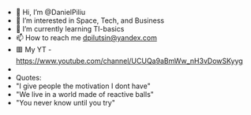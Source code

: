 - 👋 Hi, I’m @DanielPiliu
- 👀 I’m interested in Space, Tech, and Business 
- 🌱 I’m currently learning TI-basics
- 📫 How to reach me dpilutsin@yandex.com
- 🟥 My YT - <a href="https://www.youtube.com/channel/UCUQa9aBmWw_nH3vDowSKyyg" target="_blank">https://www.youtube.com/channel/UCUQa9aBmWw_nH3vDowSKyyg</a>
- 
- Quotes:
- "I give people the motivation I dont have"
- "We live in a world made of reactive balls"
- "You never know until you try"
<!---
DanielPiliu/DanielPiliu is a ✨ special ✨ repository because its `README.md` (this file) appears on your GitHub profile.
You can click the Preview link to take a look at your changes.
--->

